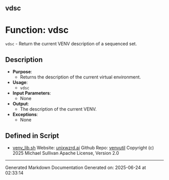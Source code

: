 ## vdsc
# Function: vdsc
`vdsc` - Return the current VENV description of a sequenced set.
## Description
- **Purpose**: 
  - Returns the description of the current virtual environment.
- **Usage**: 
  - `vdsc`
- **Input Parameters**: 
  - None
- **Output**: 
  - The description of the current VENV.
- **Exceptions**: 
  - None

## Defined in Script

* [venv_lib.sh](../venv_lib_sh.md)
Website: [unixwzrd.ai](https://unixwzrd.ai)
Github Repo: [venvutil](https://github.com/unixwzrd/venvutil)
Copyright (c) 2025 Michael Sullivan
Apache License, Version 2.0

---

Generated Markdown Documentation
Generated on: 2025-06-24 at 02:33:14

